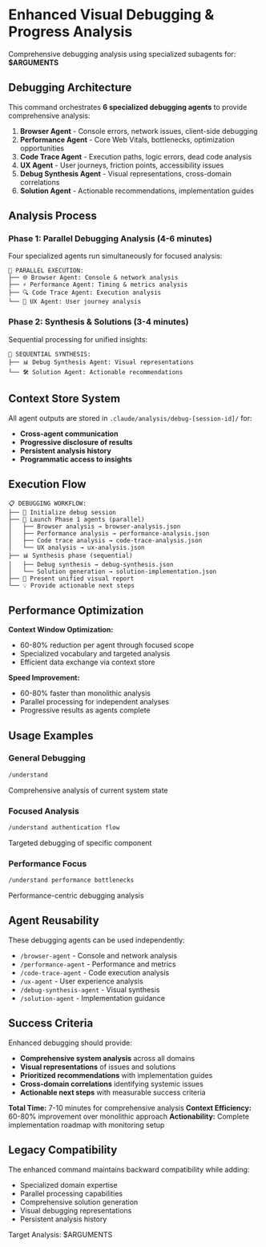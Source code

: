 # Enhanced Visual Debugging & Progress Analysis

Comprehensive debugging analysis using specialized subagents for: **$ARGUMENTS**

## Debugging Architecture

This command orchestrates **6 specialized debugging agents** to provide comprehensive analysis:

1. **Browser Agent** - Console errors, network issues, client-side debugging
2. **Performance Agent** - Core Web Vitals, bottlenecks, optimization opportunities
3. **Code Trace Agent** - Execution paths, logic errors, dead code analysis
4. **UX Agent** - User journeys, friction points, accessibility issues
5. **Debug Synthesis Agent** - Visual representations, cross-domain correlations
6. **Solution Agent** - Actionable recommendations, implementation guides

## Analysis Process

### Phase 1: Parallel Debugging Analysis (4-6 minutes)
Four specialized agents run simultaneously for focused analysis:

```
🔄 PARALLEL EXECUTION:
├── 🌐 Browser Agent: Console & network analysis
├── ⚡ Performance Agent: Timing & metrics analysis  
├── 🔍 Code Trace Agent: Execution analysis
└── 👤 UX Agent: User journey analysis
```

### Phase 2: Synthesis & Solutions (3-4 minutes)
Sequential processing for unified insights:

```
🔄 SEQUENTIAL SYNTHESIS:
├── 📊 Debug Synthesis Agent: Visual representations
└── 🛠️ Solution Agent: Actionable recommendations
```

## Context Store System

All agent outputs are stored in `.claude/analysis/debug-[session-id]/` for:
- **Cross-agent communication**
- **Progressive disclosure of results**
- **Persistent analysis history**
- **Programmatic access to insights**

## Execution Flow

```
📋 DEBUGGING WORKFLOW:
├── 🎯 Initialize debug session
├── 🔄 Launch Phase 1 agents (parallel)
│   ├── Browser analysis → browser-analysis.json
│   ├── Performance analysis → performance-analysis.json
│   ├── Code trace analysis → code-trace-analysis.json
│   └── UX analysis → ux-analysis.json
├── 📊 Synthesis phase (sequential)
│   ├── Debug synthesis → debug-synthesis.json
│   └── Solution generation → solution-implementation.json
├── 🎯 Present unified visual report
└── 💡 Provide actionable next steps
```

## Performance Optimization

**Context Window Optimization:**
- 60-80% reduction per agent through focused scope
- Specialized vocabulary and targeted analysis
- Efficient data exchange via context store

**Speed Improvement:**
- 60-80% faster than monolithic analysis
- Parallel processing for independent analyses
- Progressive results as agents complete

## Usage Examples

### General Debugging
```bash
/understand
```
Comprehensive analysis of current system state

### Focused Analysis
```bash
/understand authentication flow
```
Targeted debugging of specific component

### Performance Focus
```bash
/understand performance bottlenecks
```
Performance-centric debugging analysis

## Agent Reusability

These debugging agents can be used independently:
- `/browser-agent` - Console and network analysis
- `/performance-agent` - Performance and metrics
- `/code-trace-agent` - Code execution analysis
- `/ux-agent` - User experience analysis
- `/debug-synthesis-agent` - Visual synthesis
- `/solution-agent` - Implementation guidance

## Success Criteria

Enhanced debugging should provide:
- **Comprehensive system analysis** across all domains
- **Visual representations** of issues and solutions
- **Prioritized recommendations** with implementation guides
- **Cross-domain correlations** identifying systemic issues
- **Actionable next steps** with measurable success criteria

**Total Time:** 7-10 minutes for comprehensive analysis
**Context Efficiency:** 60-80% improvement over monolithic approach
**Actionability:** Complete implementation roadmap with monitoring setup

## Legacy Compatibility

The enhanced command maintains backward compatibility while adding:
- Specialized domain expertise
- Parallel processing capabilities
- Comprehensive solution generation
- Visual debugging representations
- Persistent analysis history

Target Analysis: $ARGUMENTS